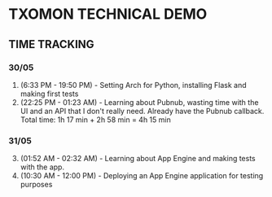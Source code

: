 # TXOMON TECHNICAL DEMO
## TIME TRACKING
### 30/05
1. (6:33 PM - 19:50 PM) - Setting Arch for Python, installing Flask and making first tests
2. (22:25 PM - 01:23 AM) - Learning about Pubnub, wasting time with the UI and an API that I don't really need. Already have the Pubnub callback.
Total time: 1h 17 min + 2h 58 min = 4h 15 min
### 31/05
3. (01:52 AM - 02:32 AM) - Learning about App Engine and making tests with the app.
4. (10:30 AM - 12:00 PM) - Deploying an App Engine application for testing purposes